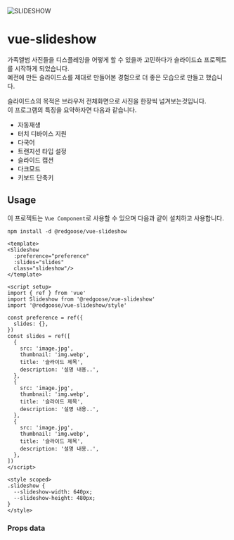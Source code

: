 ![SLIDESHOW](https://i.ibb.co/2YHhDG2/app-icon.png)

# vue-slideshow

가족앨범 사진들을 디스플레잉을 어떻게 할 수 있을까 고민하다가 슬라이드쇼 프로젝트를 시작하게 되었습니다.  
예전에 만든 슬라이드쇼를 제대로 만들어본 경험으로 더 좋은 모습으로 만들고 했습니다.

슬라이드쇼의 목적은 브라우저 전체화면으로 사진을 한장씩 넘겨보는것입니다.  
이 프로그램의 특징을 요약하자면 다음과 같습니다.

- 자동재생
- 터치 디바이스 지원
- 다국어
- 트랜지션 타입 설정
- 슬라이드 캡션
- 다크모드
- 키보드 단축키


## Usage

이 프로젝트는 `Vue Component`로 사용할 수 있으며 다음과 같이 설치하고 사용합니다.

```shell
npm install -d @redgoose/vue-slideshow
```

```vue
<template>
<Slideshow
  :preference="preference"
  :slides="slides"
  class="slideshow"/>
</template>

<script setup>
import { ref } from 'vue'
import Slideshow from '@redgoose/vue-slideshow'
import '@redgoose/vue-slideshow/style'

const preference = ref({
  slides: {},
})
const slides = ref([
  {
    src: 'image.jpg',
    thumbnail: 'img.webp',
    title: '슬라이드 제목',
    description: '설명 내용..',
  },
  {
    src: 'image.jpg',
    thumbnail: 'img.webp',
    title: '슬라이드 제목',
    description: '설명 내용..',
  },
  {
    src: 'image.jpg',
    thumbnail: 'img.webp',
    title: '슬라이드 제목',
    description: '설명 내용..',
  },
])
</script>

<style scoped>
.slideshow {
  --slideshow-width: 640px;
  --slideshow-height: 480px;
}
</style>
```



### Props data

